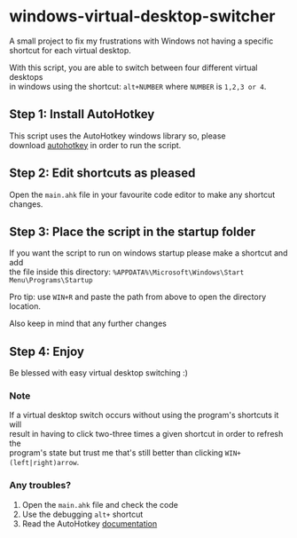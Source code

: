 # windows-virtual-desktop-switcher
A small project to fix my frustrations with Windows not having a specific shortcut for each virtual desktop.  

With this script, you are able to switch between four different virtual desktops  
in windows using the shortcut: `alt+NUMBER` where `NUMBER` is `1,2,3 or 4`.

## Step 1: Install AutoHotkey
This script uses the AutoHotkey windows library so, please  
download [autohotkey](https://www.autohotkey.com/) in order to run the script.

## Step 2: Edit shortcuts as pleased
Open the `main.ahk` file in your favourite code editor to make any shortcut changes.

## Step 3: Place the script in the startup folder
If you want the script to run on windows startup please make a shortcut and add  
the file inside this directory: `%APPDATA%\Microsoft\Windows\Start Menu\Programs\Startup`

Pro tip: use `WIN+R` and paste the path from above to open the directory location.

Also keep in mind that any further changes 

## Step 4: Enjoy
Be blessed with easy virtual desktop switching :)

### Note
If a virtual desktop switch occurs without using the program's shortcuts it will  
result in having to click two-three times a given shortcut in order to refresh the  
program's state but trust me that's still better than clicking `WIN+(left|right)arrow`.

### Any troubles?
1. Open the `main.ahk` file and check the code
2. Use the debugging `alt+` shortcut
3. Read the AutoHotkey [documentation](https://www.autohotkey.com/docs/AutoHotkey.htm)